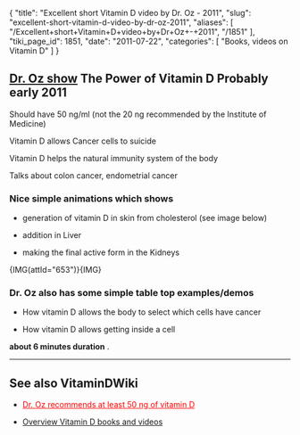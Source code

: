 {
  "title": "Excellent short Vitamin D video by Dr. Oz - 2011",
  "slug": "excellent-short-vitamin-d-video-by-dr-oz-2011",
  "aliases": [
    "/Excellent+short+Vitamin+D+video+by+Dr+Oz+-+2011",
    "/1851"
  ],
  "tiki_page_id": 1851,
  "date": "2011-07-22",
  "categories": [
    "Books, videos on Vitamin D"
  ]
}


## [Dr. Oz show](http://www.doctoroz.com/videos/power-vitamin-d) The Power of Vitamin D  Probably early 2011

Should have 50 ng/ml (not the 20 ng recommended by the Institute of Medicine)

Vitamin D allows Cancer cells to suicide

Vitamin D helps the natural immunity system of the body

Talks about colon cancer, endometrial cancer

### Nice simple animations which shows

* generation of vitamin D in skin from cholesterol (see image below)

* addition in Liver

* making the final active form in the Kidneys

{IMG(attId="653")}{IMG}

### Dr. Oz also has some simple table top examples/demos

* How vitamin D allows the body to select which cells have cancer

* How vitamin D allows getting inside a cell

 **about 6 minutes duration** .

---

## See also VitaminDWiki

* <a href="/posts/dr-oz-recommends-at-least-50-ng-of-vitamin-d" style="color: red; text-decoration: underline;" title="This post/category does not exist yet: Dr. Oz recommends at least 50 ng of vitamin D">Dr. Oz recommends at least 50 ng of vitamin D</a>

* [Overview Vitamin D books and videos](/posts/overview-vitamin-d-books-and-videos)